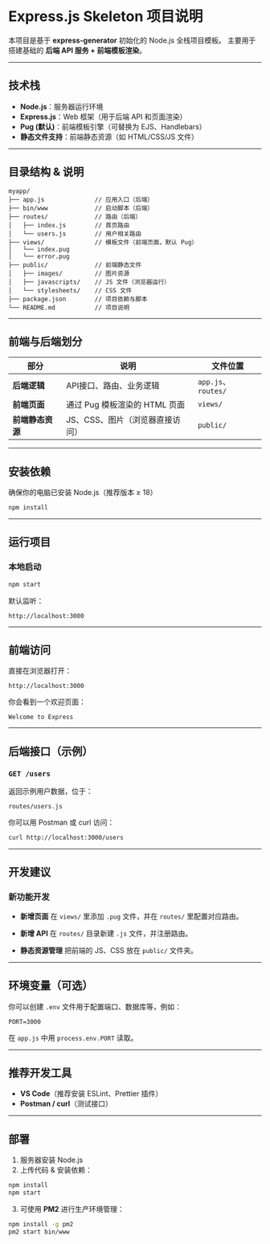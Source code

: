 # **Express.js Skeleton 项目说明**

本项目是基于 **express-generator** 初始化的 Node.js 全栈项目模板。
主要用于搭建基础的 **后端 API 服务 + 前端模板渲染**。

---

## **技术栈**

* **Node.js**：服务器运行环境
* **Express.js**：Web 框架（用于后端 API 和页面渲染）
* **Pug (默认)**：前端模板引擎（可替换为 EJS、Handlebars）
* **静态文件支持**：前端静态资源（如 HTML/CSS/JS 文件）

---

## **目录结构 & 说明**

```
myapp/
├── app.js              // 应用入口（后端）
├── bin/www             // 启动脚本（后端）
├── routes/             // 路由（后端）
│   ├── index.js        // 首页路由
│   └── users.js        // 用户相关路由
├── views/              // 模板文件（前端页面，默认 Pug）
│   └── index.pug
│   └── error.pug
├── public/             // 前端静态文件
│   ├── images/         // 图片资源
│   ├── javascripts/    // JS 文件（浏览器运行）
│   └── stylesheets/    // CSS 文件
├── package.json        // 项目依赖与脚本
└── README.md           // 项目说明
```

---

## **前端与后端划分**

| 部分         | 说明                   | 文件位置               |
| ---------- | -------------------- | ------------------ |
| **后端逻辑**   | API接口、路由、业务逻辑        | `app.js`、`routes/` |
| **前端页面**   | 通过 Pug 模板渲染的 HTML 页面 | `views/`           |
| **前端静态资源** | JS、CSS、图片（浏览器直接访问）   | `public/`          |

---

## **安装依赖**

确保你的电脑已安装 Node.js（推荐版本 ≥ 18）

```bash
npm install
```

---

## **运行项目**

### **本地启动**

```bash
npm start
```

默认监听：

```
http://localhost:3000
```

---

## **前端访问**

直接在浏览器打开：

```
http://localhost:3000
```

你会看到一个欢迎页面：

```
Welcome to Express
```

---

## **后端接口（示例）**

### `GET /users`

返回示例用户数据，位于：

```
routes/users.js
```

你可以用 Postman 或 curl 访问：

```bash
curl http://localhost:3000/users
```

---

## **开发建议**

### **新功能开发**

* **新增页面**
  在 `views/` 里添加 `.pug` 文件，并在 `routes/` 里配置对应路由。

* **新增 API**
  在 `routes/` 目录新建 `.js` 文件，并注册路由。

* **静态资源管理**
  把前端的 JS、CSS 放在 `public/` 文件夹。

---

## **环境变量（可选）**

你可以创建 `.env` 文件用于配置端口、数据库等，例如：

```
PORT=3000
```

在 `app.js` 中用 `process.env.PORT` 读取。

---

## **推荐开发工具**

* **VS Code**（推荐安装 ESLint、Prettier 插件）
* **Postman / curl**（测试接口）

---

## **部署**

1. 服务器安装 Node.js
2. 上传代码 & 安装依赖：

```bash
npm install
npm start
```

3. 可使用 **PM2** 进行生产环境管理：

```bash
npm install -g pm2
pm2 start bin/www
```